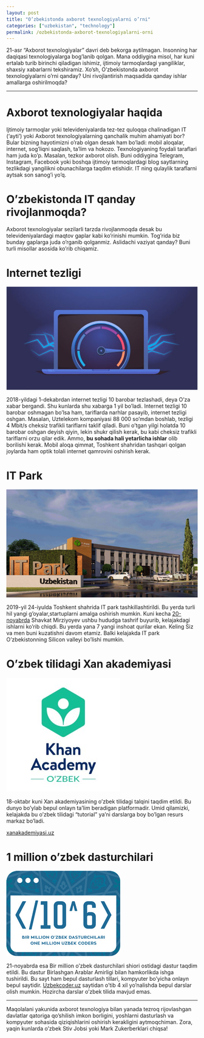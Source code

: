 ```yaml
---
layout: post
title: "O’zbekistonda axborot texnologiyalarni o’rni"
categories: ["uzbekistan", "technology"]
permalink: /ozbekistonda-axborot-texnologiyalarni-orni
---
```


21-asr “Axborot texnologiyalar” davri deb bekorga aytilmagan. Insonning har daqiqasi texnologiyalarga bog’lanib qolgan. Mana oddiygina misol, har kuni ertalab turib birinchi qiladigan ishimiz, ijtimoiy tarmoqlardagi yangiliklar, shaxsiy xabarlarni tekshiramiz. Xo’sh, O’zbekistonda axborot texnologiyalarni o’rni qanday? Uni rivojlantirish maqsadida qanday ishlar amallarga oshirilmoqda?

---

# Axborot texnologiyalar haqida

Ijtimoiy tarmoqlar yoki televideniyalarda tez-tez quloqqa chalinadigan IT (‘ayti’) yoki Axborot texnologiyalarning qanchalik muhim ahamiyati bor? Bular bizning hayotimizni o’rab olgan desak ham bo’ladi: mobil aloqalar, internet, sog’liqni saqlash, ta’lim va hokozo. Texnologiyaning foydali taraflari ham juda ko’p. Masalan, tezkor axborot olish. Buni oddiygina Telegram, Instagram, Facebook yoki boshqa ijtimoiy tarmoqlardagi blog saytlarning tezlikdagi yangilikni obunachilarga taqdim etishidir. IT ning qulaylik taraflarni aytsak son sanog’i yo’q.

# O’zbekistonda IT qanday rivojlanmoqda?

Axborot texnologiyalar sezilarli tarzda rivojlanmoqda desak bu televideniyalardagi maqtov gaplar kabi ko’rinishi mumkin. Tog’rida biz bunday gaplarga juda o’rganib qolganmiz. Aslidachi vaziyat qanday? Buni turli misollar asosida ko’rib chiqamiz.

# Internet tezligi

![Internet speed](/assets/2019-11-21-axborot-texnologiyalar/speed.jpg)

2018-yildagi 1-dekabrdan internet tezligi 10 barobar tezlashadi, deya O’za xabar bergandi. Shu kunlarda shu xabarga 1 yil bo’ladi. Internet tezligi 10 barobar oshmagan bo’lsa ham, tariflarda narhlar pasayib, internet tezligi oshgan. Masalan, Uztelekom kompaniyasi 88 000 so’mdan boshlab, tezligi 4 Mbit/s cheksiz trafikli tariflarni taklif qiladi. Buni o’tgan yilgi holatda 10 barobar oshgan deyish qiyin, lekin shukr qilish kerak, bu kabi cheksiz trafikli tariflarni orzu qilar edik. Ammo, **bu sohada hali yetarlicha ishlar** olib borilishi kerak. Mobil aloqa qimmat, Toshkent shahridan tashqari qolgan joylarda ham optik tolali internet qamrovini oshirish kerak.

# IT Park

![Internet speed](/assets/2019-11-21-axborot-texnologiyalar/itpark.jpg)

2019-yil 24-iyulda Toshkent shahrida IT park tashkillashtirildi. Bu yerda turli hil yangi g’oyalar,startuplarni amalga oshirish mumkin. Kuni kecha [20-noyabrda](https://t.me/itpark_uz/224) Shavkat Mirziyoyev ushbu hududga tashrif buyurib, kelajakdagi ishlarni ko’rib chiqdi. Bu yerda yana 7 yangi inshoat qurilar ekan. Keling Siz va men buni kuzatishni davom etamiz. Balki kelajakda IT park O’zbekistonning Silicon valleyi bo’lishi mumkin.

# O’zbek tilidagi Xan akademiyasi

![Khan academy](/assets/2019-11-21-axborot-texnologiyalar/khan.jpg)

18-oktabr kuni Xan akademiyasining o’zbek tilidagi talqini taqdim etildi. Bu dunyo bo’ylab bepul onlayn ta’lim beradigan platformadir. Umid qilamizki, kelajakda bu o’zbek tilidagi “tutorial” ya’ni darslarga boy bo’lgan resurs markaz bo’ladi.

[xanakademiyasi.uz](https://www.xanakademiyasi.uz/)

# 1 million o’zbek dasturchilari

![uzbekcoders](/assets/2019-11-21-axborot-texnologiyalar/uzbekcoders.jpg)

21-noyabrda esa Bir million o’zbek dasturchilari shiori ostidagi dastur taqdim etildi. Bu dastur Birlashgan Arablar Amirligi bilan hamkorlikda ishga tushirildi. Bu sayt ham bepul dasturlash tillari, kompyuter bo’yicha onlayn bepul saytidir. [Uzbekcoder.uz](http://uzbekcoders.uz/) saytidan o’tib 4 xil yo’nalishda bepul darslar olish mumkin. Hozircha darslar o’zbek tilida mavjud emas.

---

Maqolalani yakunida axborot texnologiya bilan yanada tezroq rijovlashgan davlatlar qatoriga qo’shilish imkon borligini, yoshlarni dasturlash va kompyuter sohasida qiziqishlarini oshirish kerakligini aytmoqchiman. Zora, yaqin kunlarda o’zbek Stiv Jobsi yoki Mark Zukerberklari chiqsa!
